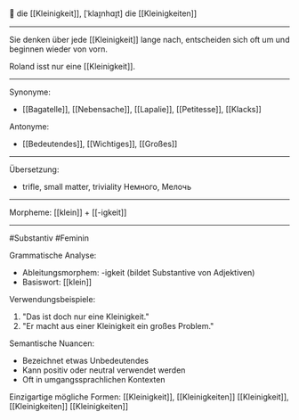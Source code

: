 🔵 die [[Kleinigkeit]], [ˈklaɪ̯nhɑɪ̯t]
die [[Kleinigkeiten]]

---
Sie denken über jede [[Kleinigkeit]] lange nach, entscheiden sich oft um und beginnen wieder von vorn. 

Roland isst nur eine [[Kleinigkeit]].

---
Synonyme:
- [[Bagatelle]], [[Nebensache]], [[Lapalie]], [[Petitesse]], [[Klacks]]

Antonyme:
- [[Bedeutendes]], [[Wichtiges]], [[Großes]]

---
Übersetzung: 
- trifle, small matter, triviality
Немного, Мелочь

---
Morpheme:
[[klein]] + [[-igkeit]]

---
#Substantiv #Feminin

Grammatische Analyse:
- Ableitungsmorphem: -igkeit (bildet Substantive von Adjektiven)
- Basiswort: [[klein]]

Verwendungsbeispiele:
1. "Das ist doch nur eine Kleinigkeit."
2. "Er macht aus einer Kleinigkeit ein großes Problem."

Semantische Nuancen:
- Bezeichnet etwas Unbedeutendes
- Kann positiv oder neutral verwendet werden
- Oft in umgangssprachlichen Kontexten

Einzigartige mögliche Formen:
[[Kleinigkeit]], [[Kleinigkeiten]]
[[Kleinigkeit]], [[Kleinigkeiten]]
[[Kleinigkeiten]]